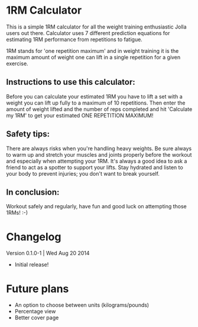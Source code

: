 1RM Calculator
==============

This is a simple 1RM calculator for all the weight training enthusiastic Jolla users out there. Calculator uses 7 different prediction equations for estimating 1RM performance from repetitions to fatigue.

1RM stands for 'one repetition maximum' and in weight training it is the maximum amount of weight one can lift in a single repetition for a given exercise.

Instructions to use this calculator:
------------------------------------

Before you can calculate your estimated 1RM you have to lift a set with a weight you can lift up fully to a maximum of 10 repetitions. Then enter the amount of weight lifted and the number of reps completed and hit 'Calculate my 1RM' to get your estimated ONE REPETITION MAXIMUM!

Safety tips:
------------

There are always risks when you're handling heavy weights. Be sure always to warm up and stretch your muscles and joints properly before the workout and especially when attempting your 1RM. It's always a good idea to ask a friend to act as a spotter to support your lifts. Stay hydrated and listen to your body to prevent injuries; you don't want to break yourself.

In conclusion:
--------------

Workout safely and regularly, have fun and good luck on attempting those 1RMs! :-)


Changelog
=========

Version 0.1.0-1 | Wed Aug 20 2014
- Initial release!


Future plans
============

- An option to choose between units (kilograms/pounds)
- Percentage view
- Better cover page
